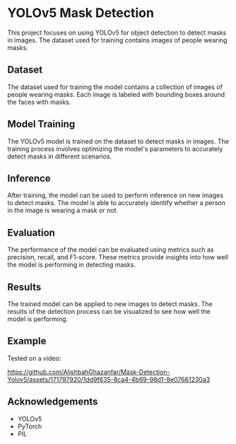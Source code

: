 
# YOLOv5 Mask Detection

This project focuses on using YOLOv5 for object detection to detect masks in images. The dataset used for training contains images of people wearing masks.

## Dataset

The dataset used for training the model contains a collection of images of people wearing masks. Each image is labeled with bounding boxes around the faces with masks.

## Model Training

The YOLOv5 model is trained on the dataset to detect masks in images. The training process involves optimizing the model's parameters to accurately detect masks in different scenarios.

## Inference

After training, the model can be used to perform inference on new images to detect masks. The model is able to accurately identify whether a person in the image is wearing a mask or not.

## Evaluation

The performance of the model can be evaluated using metrics such as precision, recall, and F1-score. These metrics provide insights into how well the model is performing in detecting masks.

## Results

The trained model can be applied to new images to detect masks. The results of the detection process can be visualized to see how well the model is performing.

## Example

Tested on a video:



https://github.com/AlishbahGhazanfar/Mask-Detection-Yolov5/assets/171797920/1dd9f635-8ca4-4b69-98d1-8e07661230a3







## Acknowledgements

- YOLOv5
- PyTorch
- PIL
